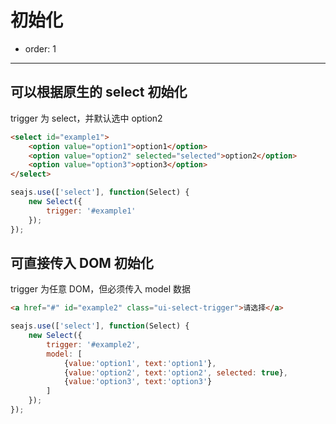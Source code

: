 # 初始化

- order: 1

----

<script>
seajs.use('select.css');
</script>

## 可以根据原生的 select 初始化

trigger 为 select，并默认选中 option2

````html
<select id="example1">
    <option value="option1">option1</option>
    <option value="option2" selected="selected">option2</option>
    <option value="option3">option3</option>
</select>
````

````javascript
seajs.use(['select'], function(Select) {
    new Select({
        trigger: '#example1'
    });
});
````

## 可直接传入 DOM 初始化

trigger 为任意 DOM，但必须传入 model 数据

````html
<a href="#" id="example2" class="ui-select-trigger">请选择</a>
````

````javascript
seajs.use(['select'], function(Select) {
    new Select({
        trigger: '#example2',
        model: [
            {value:'option1', text:'option1'},
            {value:'option2', text:'option2', selected: true},
            {value:'option3', text:'option3'}
        ]
    });
});
````


